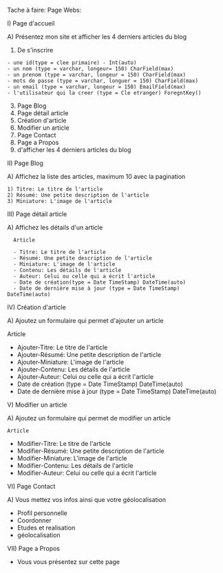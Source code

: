 Tache à faire:
Page Webs:

I) Page d'accueil

 A) Présentez mon site et afficher les 4 derniers articles du blog
  1) De s'inscrire

    - une id(type = clee primaire) - Int(auto)
    - un nom (type = varchar, longeur= 150) CharField(max)
    - un prenom (type = varchar, longeur = 150) CharField(max)
    - mots de passe (type = varchar, longuer = 150) CharField(max)
    - un email (type = varchar, longeur = 150) EmailField(max)
    - l'utilisateur qui la creer (type = Cle etranger) ForegntKey()

  <!-- 2) de connecter avec un compte existant

    - un email (type = varchar, longeur = 150) EmailField(max)
    - mots de passe (type = varchar, longuer = 150) CharField(max) -->
    
  3) Page Blog
  4) Page détail article
  5) Création d'article
  6) Modifier un article
  7) Page Contact
  8) Page a Propos
  9) d'afficher les 4 derniers articles du blog  
 
 

II) Page Blog

  A) Affichez la liste des articles, maximum 10 avec la pagination

    1) Titre: Le titre de l'article
    2) Résumé: Une petite description de l'article
    3) Miniature: L'image de l'article

III) Page détail article

  A) Affichez les détails d'un article

      Article

      - Titre: Le titre de l'article
      - Résumé: Une petite description de l'article
      - Miniature: L'image de l'article
      - Contenu: Les détails de l'article
      - Auteur: Celui ou celle qui a écrit l'article
      - Date de création(type = Date TimeStamp) DateTime(auto)
      - Date de dernière mise à jour (type = Date TimeStamp) DateTime(auto)

IV) Création d'article

 A) Ajoutez un formulaire qui permet d'ajouter un article

  Article

  - Ajouter-Titre: Le titre de l'article
  - Ajouter-Résumé: Une petite description de l'article
  - Ajouter-Miniature: L'image de l'article
  - Ajouter-Contenu: Les détails de l'article
  - Ajouter-Auteur: Celui ou celle qui a écrit l'article
  - Date de création (type = Date TimeStamp) DateTime(auto)
  - Date de dernière mise à jour (type = Date TimeStamp) DateTime(auto)

V) Modifier un article

 A) Ajoutez un formulaire qui permet de modifier un article

    Article

  - Modifier-Titre: Le titre de l'article
  - Modifier-Résumé: Une petite description de l'article
  - Modifier-Miniature: L'image de l'article
  - Modifier-Contenu: Les détails de l'article
  - Modifier-Auteur: Celui ou celle qui a écrit l'article


VI) Page Contact

 A) Vous mettez vos infos ainsi que votre géolocalisation
  - Profil personnelle
  - Coordonner 
  - Etudes et realisation
  - géolocalisation

VII) Page a Propos
- Vous vous présentez sur cette page
    